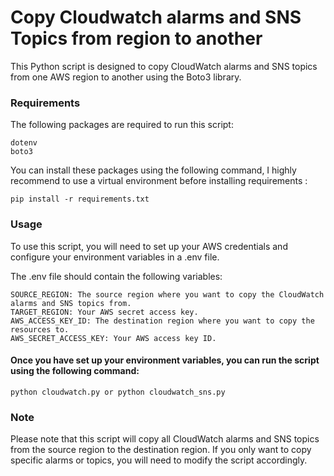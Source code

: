
# Copy Cloudwatch alarms and SNS Topics from region to another
This Python script is designed to copy CloudWatch alarms and SNS topics from one AWS region to another using the Boto3 library.

### Requirements
The following packages are required to run this script:

    dotenv
    boto3

You can install these packages using the following command, I highly recommend to use a virtual environment before installing requirements :

    pip install -r requirements.txt

### Usage
To use this script, you will need to set up your AWS credentials and configure your environment variables in a .env file.

The .env file should contain the following variables:

    SOURCE_REGION: The source region where you want to copy the CloudWatch alarms and SNS topics from.
    TARGET_REGION: Your AWS secret access key.
    AWS_ACCESS_KEY_ID: The destination region where you want to copy the resources to.
    AWS_SECRET_ACCESS_KEY: Your AWS access key ID.

#### Once you have set up your environment variables, you can run the script using the following command:

    python cloudwatch.py or python cloudwatch_sns.py

### Note
Please note that this script will copy all CloudWatch alarms and SNS topics from the source region to the destination region. If you only want to copy specific alarms or topics, you will need to modify the script accordingly.


